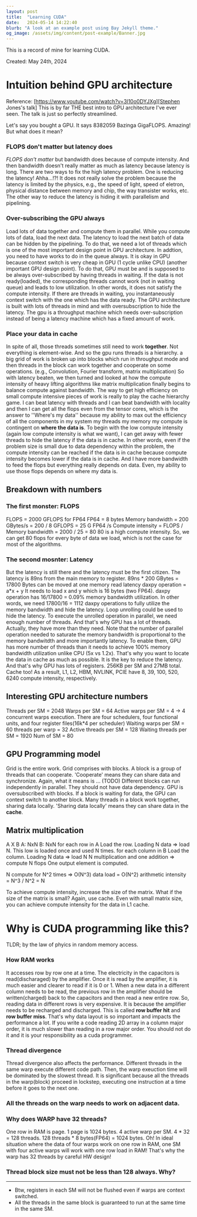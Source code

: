 ```yaml
---
layout: post
title:  "Learning CUDA"
date:   2024-05-14 14:22:40
blurb: "A look at an example post using Bay Jekyll theme."
og_image: /assets/img/content/post-example/Banner.jpg
---
```


This is a record of mine for learning CUDA.

Created: May 24th, 2024

# Intuition behind GPU architecture
Reference: [https://www.youtube.com/watch?v=3l10o0DYJXg][Stephen Jones's talk]
This is by far THE best intro to GPU architecture I've ever seen. The talk is just so perfectly streamlined.

Let's say you bought a GPU. It says 8382059 Bazinga GigaFLOPS. Amazing!
But what does it mean?

### FLOPS don't matter but latency does
*FLOPS don't matter* but bandwidth does because of compute intensity. And then bandwidth doesn't really matter as much as latency because latency is long. There are two ways to fix the high latency problem. One is reducing the latency! Ahha...!?! It does not really solve the problem because the latency is limited by the physics, e.g., the speed of light, speed of eletron, physical distance between memory and chip, the way transister works, etc. The other way to reduce the latency is hiding it with parallelism and pipelining. 

### Over-subscribing the GPU always
Load lots of data together and compute them in parallel. While you compute lots of data, load the next data. The latency to load the next batch of data can be hidden by the pipelining. To do that, we need a lot of threads which is one of the most important design point in GPU architecture. In addtion, you need to have works to do in the queue always. It is okay in GPU because context switch is very cheap in GPU (1 cycle unlike CPU) (another important GPU design point). To do that, GPU must be and is supposed to be always over-subscribed by having threads in waiting. If the data is not ready(loaded), the corresponding threads cannot work (not in waiting queue) and leads to low utilization. In other words, it does not satisfy the compute intensity. If there are threads in waiting, you instantaneously context switch with the one which has the data ready. 
The GPU architecture is built with lots of threads in mind and with oversubscription to hide the latency. The gpu is a throughput machine which needs over-subscription instead of being a latency machine which has a fixed amount of work. 

### Place your data in cache
In spite of all, those threads sometimes still need to work **together**. Not everything is element-wise. And so the gpu runs threads is a hierarchy. a big grid of work is broken up into blocks which run in throughput mode and then threads in the block can work together and cooperate on some operations. (e.g., Convolution, Fourier transform, matrix multiplication)
So with latency beaten, we then turned and looked at how the compute intensity of heavy lifting algorithms like matrix multiplication finally begins to balance compute against bandwidth. The way to get high efficiency on small compute intensive pieces of work is really to play the cache hierarchy game. I can beat latency with threads and I can beat bandwidth with locality and then I can get all the flops even from the tensor cores, which is the answer to ''Where's my data'' because my ability to max out the efficiency of all the components in my system my threads my memory my compute is contingent on **where the data is**. To begin with the low compute intensity (again low compute intensity is what we want), I can get away with fewer threads to hide the latency if the data is in cache. In other words, even if the problem size is small due to data dependency within the problem, the compute intensity can be reached if the data is in cache because compute intensity becomes lower if the data is in cache. And I have more bandwidth to feed the flops but everything really depends on data. Even, my ability to use those flops depends on where my data is.


## Breakdown with numbers

### The first monster: FLOPS
FLOPS = 2000 GFLOPS for FP64
FP64 = 8 bytes
Memory bandwidth = 200 GBytes/s = 200 / 8 GFLOPS = 25 G FP64 /s
Compute intensity = FLOPS / Memory bandwidth = 2000 / 25 = 80
80 is a high compute intensity. So, we can get 80 flops for every byte of data we load, which is not the case for most of the algorithms.

### The second mosnter: Latency
But the latency is still there and the latency must be the first citizen. The latency is 89ns from the main memory to register.
89ns * 200 GBytes = 17800 Bytes can be moved at one memory read latency
daxpy operation  = a*x + y
It needs to load x and y which is 16 bytes (two FP64).
daxpy operation has 16/17800 = 0.09% memory bandwidth utilization.
In other words, we need 17800/16 = 1112 daxpy operations to fully utilize the memory bandwidth and hide the latency.
Loop unrolling could be used to hide the latency. To execute the unrolled operation in parallel, we need enough number of threads. And that's why GPU has a lot of threads. Actually, they have more than they need.
Note that the number of parallel operation needed to saturate the memory bandwidth is proportional to the memory bandwitdth and more importantly latency. To enable them, GPU has more number of threads than it needs to achieve 100% memory bandwidth utilization unlike CPU (5x vs 1.2x). That's why you want to locate the data in cache as much as possible. It is the key to reduce the latency.
And that's why GPU has lots of registers. 256KB per SM and 27MB total.
Cache too!
As a result, L1, L2, HBM, NVLINK, PCIE have 8, 39, 100, 520, 6240 compute intensity, respectively.

## Interesting GPU architecture numbers
Threads per SM = 2048
Warps per SM = 64
Active warps per SM = 4 
-> 4 concurrent warps execution. There are four schedulers, four functional units, and four register files(16k*4 per scheduler)
Waiting warps per SM = 60
threads per warp = 32
Active threads per SM = 128
Waiting threads per SM = 1920
Num of SM = 80

## GPU Programming model
Grid is the entire work.
Grid comprises with blocks.
A block is a group of threads that can cooperate.
'Cooperate' means they can share data and synchronize.
Again, what it means is ... (TODO)
Different blocks can run independently in parallel. They should not have data dependency.
GPU is oversubscribed with blocks. If a block is waiting for data, the GPU can context switch to another block.
Many threads in a block work together, sharing data locally.
'Sharing data locally' means they can share data in the **cache**.

## Matrix multiplication
A X B
A: NxN
B: NxN
for each row in A
  Load the row. Loading N data => load N. This low is loaded once and used N times.
  for each column in B
    Load the column. Loading N data => load N
    N multiplication and one addition => compute N flops
    One output element is computed.

N compute for N^2 times => O(N^3) 
data load = O(N^2)
arithmetic intensity = N^3 / N^2 = N

To achieve compute intensity, increase the size of the matrix.
What if the size of the matrix is small?
Again, use cache.
Even with small matrix size, you can achieve compute intensity for the data in L1 cache.

# Why is CUDA programming like this?

TLDR; by the law of phyics in random memory access.

### How RAM works
It accesses row by row one at a time. The electricity in the capacitors is read(discharaged) by the amplifier. Once it is read by the amplifier, it is much easier and clearer to read if it is 0 or 1.
When a new data in a different column needs to be read, the previous row in the amplifier should be written(charged) back to the capacitors and then read a new entire row. So, reading data in different rows is very expensive. It is because the amplifier needs to be recharged and discharged. This is called **row buffer hit** and **row buffer miss**. That's why data layout is so important and impacts the performance a lot. If you write a code reading 2D array in a column major order, it is much slower than reading in a row major order. You should not do it and it is your responsibility as a cuda programmer.

### 



### Thread divergence
Thread divergence also affects the performance. Different threads in the same warp execute different code path. Then, the warp exeuction time will be dominated by the slowest thread. It is significant because all the threads in the warp(block) proceed in lockstep, executing one instruction at a time before it goes to the next one.

### All the threads on the warp needs to work on adjacent data.


### Why does WARP have 32 threads?
One row in RAM is page. 1 page is 1024 bytes.
4 active warp per SM. 4 * 32 = 128 threads. 128 threads * 8 bytes(FP64) = 1024 bytes.
Oh! In ideal situation where the data of four warps work on one row in RAM, one SM with four active warps will work with one row load in RAM! That's why the warp has 32 threads by careful HW design!

### Thread block size must not be less than 128 always. Why?


--- 

+ Btw, registers in each SM will not be flushed even if warps are context switched.
+ All the threads in the same block is guaranteed to run at the same time in the same SM.

